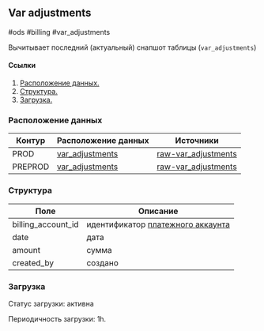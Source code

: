 ## Var adjustments
#ods #billing #var_adjustments

Вычитывает последний (актуальный) снапшот таблицы (`var_adjustments`)

#### Ссылки
1. [Расположение данных.](#расположение-данных)
2. [Структура.](#структура)
3. [Загрузка.](#загрузка)


### Расположение данных
| Контур  | Расположение данных                                                                                                         | Источники                                                                                                                                                         |
|---------|-----------------------------------------------------------------------------------------------------------------------------|-------------------------------------------------------------------------------------------------------------------------------------------------------------------|
| PROD    | [var_adjustments](https://yt.yandex-team.ru/hahn/navigation?path=//home/cloud-dwh/data/prod/ods/billing/var_adjustments)    | [raw-var_adjustments](https://yt.yandex-team.ru/hahn/navigation?path=//home/cloud-dwh/data/prod/raw/ydb/billing/hardware/default/billing/meta/var_adjustments)    |
| PREPROD | [var_adjustments](https://yt.yandex-team.ru/hahn/navigation?path=//home/cloud-dwh/data/preprod/ods/billing/var_adjustments) | [raw-var_adjustments](https://yt.yandex-team.ru/hahn/navigation?path=//home/cloud-dwh/data/preprod/raw/ydb/billing/hardware/default/billing/meta/var_adjustments) |


### Структура
| Поле               | Описание                                                                                                                             |
|--------------------|--------------------------------------------------------------------------------------------------------------------------------------|
| billing_account_id | идентификатор [платежного аккаунта](https://a.yandex-team.ru/arc_vcs/cloud/dwh/nirvana/vh/workflows/ods/yt/billing/billing_accounts) |
| date               | дата                                                                                                                                 |
| amount             | сумма                                                                                                                                |
| created_by         | создано                                                                                                                              |


### Загрузка

Статус загрузки: активна

Периодичность загрузки: 1h.
